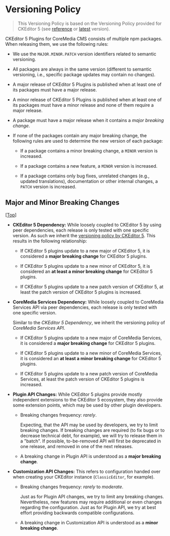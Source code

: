 Versioning Policy
================================================================================

> This Versioning Policy is based on the Versioning Policy provided for
> CKEditor 5 (see [reference][cke5:versioning-policy:reference] or
> [latest][cke5:versioning-policy:latest] version).

CKEditor 5 Plugins for CoreMedia CMS consists of multiple npm packages. When
releasing them, we use the following rules:

* We use the `MAJOR.MINOR.PATCH` version identifiers related to semantic
    versioning.

* All packages are always in the same version (different to semantic versioning,
    i.e., specific package updates may contain no changes).

* A major release of CKEditor 5 Plugins is published when at least one of its
    packages must have a major release.

* A minor release of CKEditor 5 Plugins is published when at least one of its
    packages must have a minor release and none of them require a major release.

* A package must have a major release when it contains a _major breaking change_.

* If none of the packages contain any major breaking change, the following rules
    are used to determine the new version of each package:

    * If a package contains a minor breaking change, a `MINOR` version is
        increased.

    * If a package contains a new feature, a `MINOR` version is increased.

    * If a package contains only bug fixes, unrelated changes (e.g., updated
        translations), documentation or other internal changes, a `PATCH`
        version is increased.

Major and Minor Breaking Changes
--------------------------------------------------------------------------------

[[Top][]]

* **CKEditor 5 Dependency:** While loosely coupled to CKEditor 5 by using peer
    dependencies, each release is only tested with one specific version. As such
    we inherit the
    [versioning policy by CKEditor 5][cke5:versioning-policy:reference]. This
    results in the following relationship:
    
    * If CKEditor 5 plugins update to a new major of CKEditor 5, it is
        considered a **major breaking change** for CKEditor 5 plugins.

    * If CKEditor 5 plugins update to a new minor of CKEditor 5, it is
        considered an **at least a minor breaking change** for CKEditor 5
        plugins.

    * If CKEditor 5 plugins update to a new patch version of CKEditor 5, at
        least the patch version of CKEditor 5 plugins is increased.

* **CoreMedia Services Dependency:** While loosely coupled to CoreMedia
    Services API via peer dependencies, each release is only tested with
    one specific version.

    Similar to the _CKEditor 5 Dependency_, we inherit the versioning
    policy of _CoreMedia Services API_.

    * If CKEditor 5 plugins update to a new major of CoreMedia Services,
        it is considered a **major breaking change** for CKEditor 5
        plugins.

    * If CKEditor 5 plugins update to a new minor of CoreMedia Services,
        it is considered an **at least a minor breaking change** for
        CKEditor 5 plugins.

    * If CKEditor 5 plugins update to a new patch version of CoreMedia
        Services, at least the patch version of CKEditor 5 plugins is
        increased.

* **Plugin API Changes:** While CKEditor 5 plugins provide mostly independent
    extensions to the CKEditor 5 ecosystem, they also provide some extension
    points, which may be used by other plugin developers.

    * Breaking changes frequency: _rarely_.

        Expecting, that the API may be used by developers, we try to limit
        breaking changes. If breaking changes are required (to fix bugs or
        to decrease technical debt, for example), we will try to release them
        in a "batch". If possible, to-be-removed API will first be deprecated
        in one release, and removed in one of the next releases.

    * A breaking change in Plugin API is understood as a
        **major breaking change**.

* **Customization API Changes:** This refers to configuration handed over when
    creating your CKEditor instance (`ClassicEditor`, for example).

    * Breaking changes frequency: _rarely_ to _moderate_.

        Just as for Plugin API changes, we try to limit any breaking
        changes. Nevertheless, new features may require additional or even
        changes regarding the configuration. Just as for Plugin API, we
        try at best effort providing backwards compatible configurations.

    * A breaking change in Customization API is understood as a
        **minor breaking change**.

<!-- ======================================================[ REFERENCES ]=== -->

[Top]: <#top>

<!-- Versioning Policies for CKEditor 5 -->

[cke5:versioning-policy:latest]: <https://ckeditor.com/docs/ckeditor5/latest/framework/guides/support/versioning-policy.html> "Versioning policy - CKEditor 5 Documentation (Latest)"
<!--
  The reference version refers to the version, we adapted this policy to. As it
  may be different to the latest policy, we explicitly refer to this kind of
  _permlink_ (which is to replace "latest" by a specific version number).
-->
[cke5:versioning-policy:reference]: <https://ckeditor.com/docs/ckeditor5/29.2.0/framework/guides/support/versioning-policy.html> "Versioning policy - CKEditor 5 Documentation (29.2.0)"
